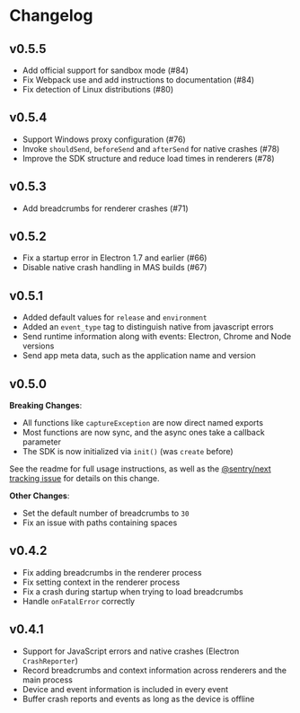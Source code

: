 # Changelog

## v0.5.5

* Add official support for sandbox mode (#84)
* Fix Webpack use and add instructions to documentation (#84)
* Fix detection of Linux distributions (#80)

## v0.5.4

* Support Windows proxy configuration (#76)
* Invoke `shouldSend`, `beforeSend` and `afterSend` for native crashes (#78)
* Improve the SDK structure and reduce load times in renderers (#78)

## v0.5.3

* Add breadcrumbs for renderer crashes (#71)

## v0.5.2

* Fix a startup error in Electron 1.7 and earlier (#66)
* Disable native crash handling in MAS builds (#67)

## v0.5.1

* Added default values for `release` and `environment`
* Added an `event_type` tag to distinguish native from javascript errors
* Send runtime information along with events: Electron, Chrome and Node versions
* Send app meta data, such as the application name and version

## v0.5.0

**Breaking Changes**:

* All functions like `captureException` are now direct named exports
* Most functions are now sync, and the async ones take a callback parameter
* The SDK is now initialized via `init()` (was `create` before)

See the readme for full usage instructions, as well as the
[@sentry/next tracking issue](https://github.com/getsentry/raven-js/issues/1281)
for details on this change.

**Other Changes**:

* Set the default number of breadcrumbs to `30`
* Fix an issue with paths containing spaces

## v0.4.2

* Fix adding breadcrumbs in the renderer process
* Fix setting context in the renderer process
* Fix a crash during startup when trying to load breadcrumbs
* Handle `onFatalError` correctly

## v0.4.1

* Support for JavaScript errors and native crashes (Electron `CrashReporter`)
* Record breadcrumbs and context information across renderers and the main
  process
* Device and event information is included in every event
* Buffer crash reports and events as long as the device is offline

